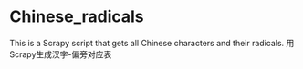 # Chinese_radicals
This is a Scrapy script that gets all Chinese characters and their radicals. 
用Scrapy生成汉字-偏旁对应表
